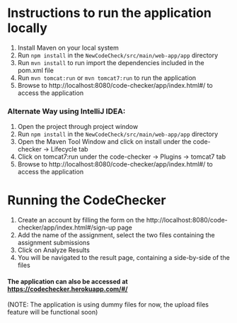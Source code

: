 # Instructions to run the application locally

1. Install Maven on your local system
2. Run `npm install` in the `NewCodeCheck/src/main/web-app/app` directory
3. Run `mvn install` to run import the dependencies included in the pom.xml file
4. Run `mvn tomcat:run` or `mvn tomcat7:run` to run the application
5. Browse to http://localhost:8080/code-checker/app/index.html#/ to access the application


### Alternate Way using IntelliJ IDEA:

1. Open the project through project window
2. Run `npm install` in the `NewCodeCheck/src/main/web-app/app` directory
3. Open the Maven Tool Window and click on install under the code-checker -> Lifecycle tab
4. Click on tomcat7:run under the code-checker -> Plugins -> tomcat7 tab
5. Browse to http://localhost:8080/code-checker/app/index.html#/ to access the application

# Running the CodeChecker

1. Create an account by filling the form on the http://localhost:8080/code-checker/app/index.html#/sign-up page
2. Add the name of the assignment, select the two files containing the assignment submissions
3. Click on Analyze Results
4. You will be navigated to the result page, containing a side-by-side of the files


#### The application can also be accessed at https://codechecker.herokuapp.com/#/
(NOTE: The application is using dummy files for now, the upload files feature will be functional soon)
